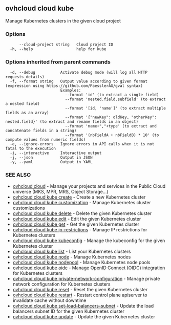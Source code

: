 ## ovhcloud cloud kube

Manage Kubernetes clusters in the given cloud project

### Options

```
      --cloud-project string   Cloud project ID
  -h, --help                   help for kube
```

### Options inherited from parent commands

```
  -d, --debug           Activate debug mode (will log all HTTP requests details)
  -f, --format string   Output value according to given format (expression using https://github.com/PaesslerAG/gval syntax)
                        Examples:
                          --format 'id' (to extract a single field)
                          --format 'nested.field.subfield' (to extract a nested field)
                          --format '[id, 'name']' (to extract multiple fields as an array)
                          --format '{"newKey": oldKey, "otherKey": nested.field}' (to extract and rename fields in an object)
                          --format 'name+","+type' (to extract and concatenate fields in a string)
                          --format '(nbFieldA + nbFieldB) * 10' (to compute values from numeric fields)
  -e, --ignore-errors   Ignore errors in API calls when it is not fatal to the execution
  -i, --interactive     Interactive output
  -j, --json            Output in JSON
  -y, --yaml            Output in YAML
```

### SEE ALSO

* [ovhcloud cloud](ovhcloud_cloud.md)	 - Manage your projects and services in the Public Cloud universe (MKS, MPR, MRS, Object Storage...)
* [ovhcloud cloud kube create](ovhcloud_cloud_kube_create.md)	 - Create a new Kubernetes cluster
* [ovhcloud cloud kube customization](ovhcloud_cloud_kube_customization.md)	 - Manage Kubernetes cluster customizations
* [ovhcloud cloud kube delete](ovhcloud_cloud_kube_delete.md)	 - Delete the given Kubernetes cluster
* [ovhcloud cloud kube edit](ovhcloud_cloud_kube_edit.md)	 - Edit the given Kubernetes cluster
* [ovhcloud cloud kube get](ovhcloud_cloud_kube_get.md)	 - Get the given Kubernetes cluster
* [ovhcloud cloud kube ip-restrictions](ovhcloud_cloud_kube_ip-restrictions.md)	 - Manage IP restrictions for Kubernetes clusters
* [ovhcloud cloud kube kubeconfig](ovhcloud_cloud_kube_kubeconfig.md)	 - Manage the kubeconfig for the given Kubernetes cluster
* [ovhcloud cloud kube list](ovhcloud_cloud_kube_list.md)	 - List your Kubernetes clusters
* [ovhcloud cloud kube node](ovhcloud_cloud_kube_node.md)	 - Manage Kubernetes nodes
* [ovhcloud cloud kube nodepool](ovhcloud_cloud_kube_nodepool.md)	 - Manage Kubernetes node pools
* [ovhcloud cloud kube oidc](ovhcloud_cloud_kube_oidc.md)	 - Manage OpenID Connect (OIDC) integration for Kubernetes clusters
* [ovhcloud cloud kube private-network-configuration](ovhcloud_cloud_kube_private-network-configuration.md)	 - Manage private network configuration for Kubernetes clusters
* [ovhcloud cloud kube reset](ovhcloud_cloud_kube_reset.md)	 - Reset the given Kubernetes cluster
* [ovhcloud cloud kube restart](ovhcloud_cloud_kube_restart.md)	 - Restart control plane apiserver to invalidate cache without downtime
* [ovhcloud cloud kube set-load-balancers-subnet](ovhcloud_cloud_kube_set-load-balancers-subnet.md)	 - Update the load balancers subnet ID for the given Kubernetes cluster
* [ovhcloud cloud kube update](ovhcloud_cloud_kube_update.md)	 - Update the given Kubernetes cluster

